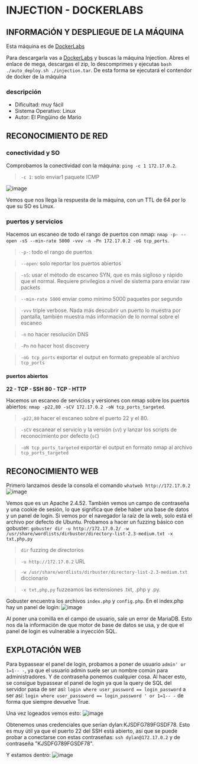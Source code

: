 # INJECTION - DOCKERLABS

## INFORMACiÓN Y DESPLIEGUE DE LA MÁQUINA

Esta máquina es de [DockerLabs](https://dockerlabs.es)

Para descargarla vas a [DockerLabs](https://dockerlabs.es) y buscas la máquina Injection. Abres el enlace de mega, descargas el zip, lo descomprimes y ejecutas `bash ./auto_deploy.sh ./injection.tar`. De esta forma se ejecutará el contendor de docker de la máquina

### descripción

- Dificultad: muy fácil
- Sistema Operativo: Linux
- Autor: El Pingüino de Mario

## RECONOCIMIENTO DE RED

### conectividad y SO

Comprobamos la conectividad con la máquina: `ping -c 1 172.17.0.2`.
> `-c 1`: solo enviar1 paquete ICMP

![image](https://github.com/user-attachments/assets/53747492-e791-4a6c-9b42-ae246908f258)

Vemos que nos llega la respuesta de la máquina, con un TTL de 64 por lo que su SO es Linux.

### puertos y servicios

Hacemos un escaneo de todo el rango de puertos con nmap: `nmap -p- --open -sS --min-rate 5000 -vvv -n -Pn 172.17.0.2 -oG tcp_ports`.
> `-p-`: todo el rango de puertos

> `--open`: solo reportar los puertos abiertos

> `-sS`: usar el método de escaneo SYN, que es más sigiloso y rápido que el normal. Requiere privilegios a nivel de sistema para enviar raw packets

> `--min-rate 5000` enviar como mínimo 5000 paquetes por segundo

> `-vvv` triple verbose. Nada más descubrir un puerto lo muestra por pantalla, también muestra más información de lo normal sobre el escaneo

> `-n` no hacer resolución DNS

> `-Pn` no hacer host discovery

> `-oG tcp_ports` exportar el output en formato grepeable al archivo `tcp_ports`


#### puertos abiertos

**22 - TCP - SSH**
**80 - TCP - HTTP**

Hacemos un escaneo de servicios y versiones con nmap sobre los puertos abiertos: `nmap -p22,80 -sCV 172.17.0.2 -oN tcp_ports_targeted`.
> `-p22,80` hacer el escaneo sobre el puerto 22 y el 80.

> `-sCV` escanear el servicio y la versión (`sV`) y lanzar los scripts de reconocimiento por defecto (`sC`)

> `-oN tcp_ports_targeted` exportar el output en formato nmap al archivo `tcp_ports_targeted`

## RECONOCIMIENTO WEB

Primero lanzamos desde la consola el comando `whatweb http://172.17.0.2`
![image](https://github.com/user-attachments/assets/e1a8597a-9606-4235-afa9-2dae86bfdb69)

Vemos que es un Apache 2.4.52. También vemos un campo de contraseña y una cookie de sesión, lo que significa que debe haber una base de datos y un panel de login.
Si vemos por el navegador la raíz de la web, solo está el archivo por defecto de Ubuntu.
Probamos a hacer un fuzzing básico con gobuster: `gobuster dir -u http://172.17.0.2/ -w /usr/share/wordlists/dirbuster/directory-list-2.3-medium.txt -x txt,php,py`
> `dir` fuzzing de directorios

> `-u http://172.17.0.2` URL

> `-w /usr/share/wordlists/dirbuster/directory-list-2.3-medium.txt` diccionario

> `-x txt,php,py` fuzzeamos las extensiones .txt, .php y .py.

Gobuster encuentra los archivos `index.php` y `config.php`. En el index.php hay un panel de login:
![image](https://github.com/user-attachments/assets/0dde8c96-a12a-4bc4-b9ad-d2155b2d2905)

Al poner una comilla en el campo de usuario, sale un error de MariaDB. Esto nos da la información de que motor de base de datos se usa, y de que el panel de login es vulnerable a inyección SQL.

## EXPLOTACIÓN WEB

Para bypassear el panel de login, probamos a poner de usuario `admin' or 1=1-- -`, ya que el usuario admin suele ser un nombre común para administradores. Y de contraseña ponemos cualquier cosa.
Al hacer esto, se consigue bypassear el panel de login ya que la query de SQL del servidor pasa de ser así:
`login where user_password == login_password`
a ser así:
`login where user_passsword == login_password ' or 1=1-- -`
de forma que siempre devuelve True.

Una vez logeados vemos esto:
![image](https://github.com/user-attachments/assets/cba5b31a-5c44-489f-ae00-bc9b5d5302a3)

Obtenemos unas credenciales que serían dylan:KJSDFG789FGSDF78. Esto es muy útil ya que el puerto 22 del SSH está abierto, así que se puede probar a conectarse con estas contraseñas: `ssh dylan@172.17.0.2` y de contraseña "KJSDFG789FGSDF78".

Y estamos dentro:
![image](https://github.com/user-attachments/assets/fc0b5cce-da31-4922-a463-66178e7ae291)



